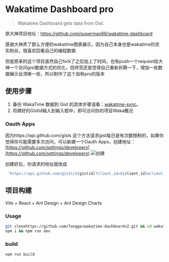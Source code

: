 # Wakatime Dashboard pro
> Wakatime Dashboard gets data from Gist.

原大神项目地址：https://github.com/superman66/wakatime-dashboard

感谢大神弄了那么方便的wakatime图表展示，因为自己本身也是wakatime的忠实粉丝，很喜欢回看自己的编程数据

但是原来的这个项目虽然自己fork了之后加上了时间，也有push一个request给大神一个访问gist数据方式的优化，但终究还是觉得自己重新折腾一下，增加一些数据展示会清晰一些，所以制作了这个自称pro的版本



## 使用步骤
1. 备份 WakaTime 数据到 Gist 的具体步骤请看：[wakatime-sync](https://github.com/superman66/wakatime-sync)。
2.  将建好的GistId输入到输入框中，即可访问你的项目Waka概况

### Oauth Apps
因为https://api.github.com/gists 这个方法请求gist每日是有次数限制的，如果你觉得你可能需要多次访问，可以新建一个Oauth Apps，创建地址：[https://github.com/settings/developers](https://github.com/settings/developers)
![创建](https://diy-assets.msstatic.com/mrfangge/sce.png)

创建好后，你请求的地址就改成
```javascript
 `https://api.github.com/gists/${gistid}?client_id=${client_id}&client_secret={$client_secret}`
```

## 项目构建
Vite + React + Ant Design + Ant Design Charts
### Usage
```bash
git clonehttps://github.com/fangge/wakatime-dashboardv2.git && cd wakatime-dashboardv2
npm i && npm run dev
```
### build
```bash
npm run build
```